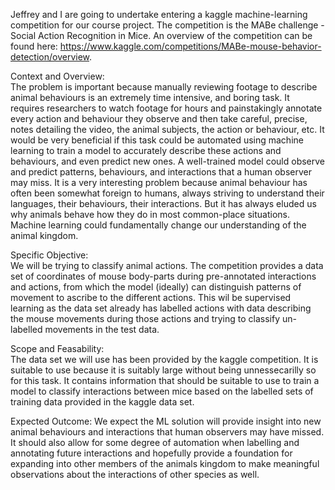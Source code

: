 Jeffrey and I are going to undertake entering a kaggle machine-learning competition for our course project. The competition is the MABe challenge -Social Action Recognition in Mice. An overview of the competition can be found here: https://www.kaggle.com/competitions/MABe-mouse-behavior-detection/overview.   
   
Context and Overview:   
    The problem is important because manually reviewing footage to describe animal behaviours is an extremely time intensive, and boring task. It requires researchers to watch footage for hours and painstakingly annotate every action and behaviour they observe and then take careful, precise, notes detailing the video, the animal subjects, the action or behaviour, etc. It would be very beneficial if this task could be automated using machine learning to train a model to accurately describe these actions and behaviours, and even predict new ones. A well-trained model could observe and predict patterns, behaviours, and interactions that a human observer may miss. It is a very interesting problem because animal behaviour has often been somewhat foreign to humans, always striving to understand their languages, their behaviours, their interactions. But it has always eluded us why animals behave how they do in most common-place situations. Machine learning could fundamentally change our understanding of the animal kingdom.     
           
Specific Objective:        
    We will be trying to classify animal actions. The competition provides a data set of coordinates of mouse body-parts during pre-annotated interactions and actions, from which the model (ideally) can distinguish patterns of movement to ascribe to the different actions. This wil be supervised learning as the data set already has labelled actions with data describing the mouse movements during those actions and trying to classify un-labelled movements in the test data.   
                   
Scope and Feasability:     
    The data set we will use has been provided by the kaggle competition. It is suitable to use because it is suitably large without being unnessecarilly so for this task. It contains information that should be suitable to use to train a model to classify interactions between mice based on the labelled sets of training data provided in the kaggle data set.        
            
Expected Outcome:
    We expect the ML solution will provide insight into new animal behaviours and interactions that human observers may have missed. It should also allow for some degree of automation when labelling and annotating future interactions and hopefully provide a foundation for expanding into other members of the animals kingdom to make meaningful observations about the interactions of other species as well.         
    
